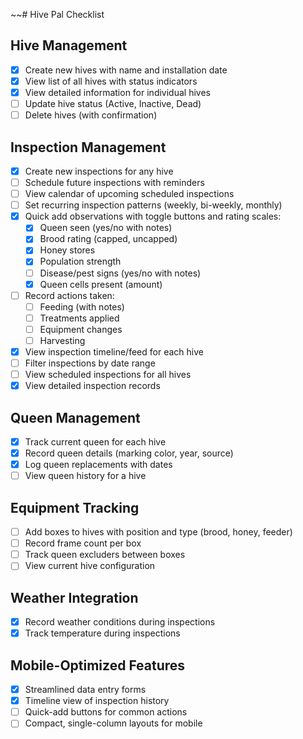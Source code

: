 ~~# Hive Pal Checklist

## Hive Management
- [x] Create new hives with name and installation date
- [x] View list of all hives with status indicators
- [x] View detailed information for individual hives
- [ ] Update hive status (Active, Inactive, Dead)
- [ ] Delete hives (with confirmation)

## Inspection Management
- [x] Create new inspections for any hive
- [ ] Schedule future inspections with reminders
- [ ] View calendar of upcoming scheduled inspections
- [ ] Set recurring inspection patterns (weekly, bi-weekly, monthly)
- [x] Quick add observations with toggle buttons and rating scales:
  - [x] Queen seen (yes/no with notes)
  - [x] Brood rating (capped, uncapped)
  - [x] Honey stores
  - [x] Population strength
  - [ ] Disease/pest signs (yes/no with notes)
  - [x] Queen cells present (amount)
- [ ] Record actions taken:
  - [ ] Feeding (with notes)
  - [ ] Treatments applied
  - [ ] Equipment changes
  - [ ] Harvesting
- [x] View inspection timeline/feed for each hive
- [ ] Filter inspections by date range
- [ ] View scheduled inspections for all hives
- [x] View detailed inspection records

## Queen Management
- [x] Track current queen for each hive
- [x] Record queen details (marking color, year, source)
- [x] Log queen replacements with dates
- [ ] View queen history for a hive

## Equipment Tracking
- [ ] Add boxes to hives with position and type (brood, honey, feeder)
- [ ] Record frame count per box
- [ ] Track queen excluders between boxes
- [ ] View current hive configuration

## Weather Integration
- [x] Record weather conditions during inspections
- [x] Track temperature during inspections

## Mobile-Optimized Features
- [x] Streamlined data entry forms
- [x] Timeline view of inspection history
- [ ] Quick-add buttons for common actions
- [ ] Compact, single-column layouts for mobile